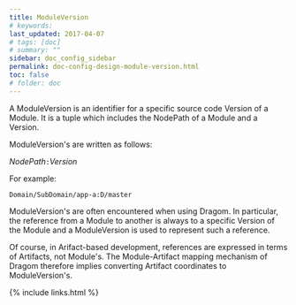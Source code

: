 ```yaml
---
title: ModuleVersion
# keywords:
last_updated: 2017-04-07
# tags: [doc]
# summary: ""
sidebar: doc_config_sidebar
permalink: doc-config-design-module-version.html
toc: false
# folder: doc
---
```


A ModuleVersion is an identifier for a specific source code Version of a
Module. It is a tuple which includes the NodePath of a Module and a Version.

ModuleVersion's are written as follows:

*NodePath*`:`*Version*

For example:

`Domain/SubDomain/app-a:D/master`

ModuleVersion's are often encountered when using Dragom. In particular, the
reference from a Module to another is always to a specific Version of the
Module and a ModuleVersion is used to represent such a reference.

Of course, in Arifact-based development, references are expressed in terms of
Artifacts, not Module's. The Module-Artifact mapping mechanism of Dragom
therefore implies converting Artifact coordinates to ModuleVersion's.

{% include links.html %}

